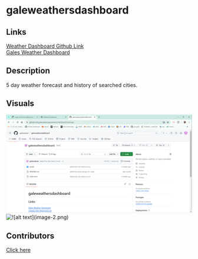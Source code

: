 # galeweathersdashboard

## Links

<a href= 'https://github.com/galessalazar/galeweathersdashboard'>Weather Dashboard Github Link</a><br>
<a href= 'https://galessalazar.github.io/galeweathersdashboard/'>Gales Weather Dashboard</a>

## Description

5 day weather forecast and history of searched cities.

## Visuals

<img src='./image-2.png' alt='![alt text](image.png)'/>

<img src='' alt='![alt text](image-2.png)'/>

## Contributors

<a href='https://github.com/galessalazar'>Click here</a>